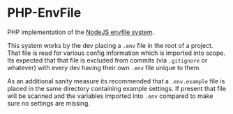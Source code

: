 PHP-EnvFile
===========
PHP implementation of the [NodeJS envfile system](https://www.npmjs.org/package/envfile).

This system works by the dev placing a `.env` file in the root of a project.
That file is read for various config information which is imported into scope.
Its expected that that file is excluded from commits (via `.gitignore` or whatever) with every dev having their own `.env` file unique to them.

As an additional sanity measure its recommended that a `.env.example` file is placed in the same directory containing example settings.
If present that file will be scanned and the variables imported into `.env` compared to make sure no settings are missing.
